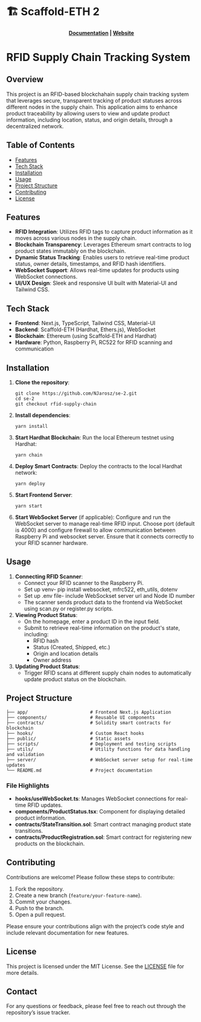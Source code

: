 # 🏗 Scaffold-ETH 2

<h4 align="center">
  <a href="https://docs.scaffoldeth.io">Documentation</a> |
  <a href="https://scaffoldeth.io">Website</a>
</h4>

<h1>RFID Supply Chain Tracking System</h1>

<h2>Overview</h2>
<p>
    This project is an RFID-based blockchahain supply chain tracking system that leverages secure, transparent tracking of product statuses across different nodes in the supply chain. This application aims to enhance product traceability by allowing users to view and update product information, including location, status, and origin details, through a decentralized network.
</p>

<h2>Table of Contents</h2>
<ul>
    <li><a href="#features">Features</a></li>
    <li><a href="#tech-stack">Tech Stack</a></li>
    <li><a href="#installation">Installation</a></li>
    <li><a href="#usage">Usage</a></li>
    <li><a href="#project-structure">Project Structure</a></li>
    <li><a href="#contributing">Contributing</a></li>
    <li><a href="#license">License</a></li>
</ul>

<h2 id="features">Features</h2>
<ul>
    <li><strong>RFID Integration</strong>: Utilizes RFID tags to capture product information as it moves across various nodes in the supply chain.</li>
    <li><strong>Blockchain Transparency</strong>: Leverages Ethereum smart contracts to log product states immutably on the blockchain.</li>
    <li><strong>Dynamic Status Tracking</strong>: Enables users to retrieve real-time product status, owner details, timestamps, and RFID hash identifiers.</li>
    <li><strong>WebSocket Support</strong>: Allows real-time updates for products using WebSocket connections.</li>
    <li><strong>UI/UX Design</strong>: Sleek and responsive UI built with Material-UI and Tailwind CSS.</li>
</ul>

<h2 id="tech-stack">Tech Stack</h2>
<ul>
    <li><strong>Frontend</strong>: Next.js, TypeScript, Tailwind CSS, Material-UI</li>
    <li><strong>Backend</strong>: Scaffold-ETH (Hardhat, Ethers.js), WebSocket</li>
    <li><strong>Blockchain</strong>: Ethereum (using Scaffold-ETH and Hardhat)</li>
    <li><strong>Hardware</strong>: Python, Raspberry Pi, RC522 for RFID scanning and communication</li>
</ul>

<h2 id="installation">Installation</h2>
<ol>
    <li><strong>Clone the repository</strong>:
        <pre><code>git clone https://github.com/NJarosz/se-2.git
cd se-2
git checkout rfid-supply-chain</code></pre>
    </li>
    <li><strong>Install dependencies</strong>:
        <pre><code>yarn install</code></pre>
    </li>
    <li><strong>Start Hardhat Blockchain</strong>: Run the local Ethereum testnet using Hardhat:
        <pre><code>yarn chain</code></pre>
    </li>
    <li><strong>Deploy Smart Contracts</strong>: Deploy the contracts to the local Hardhat network:
        <pre><code>yarn deploy</code></pre>
    </li>
    <li><strong>Start Frontend Server</strong>:
        <pre><code>yarn start</code></pre>
    </li>
    <li><strong>Start WebSocket Server</strong> (if applicable): Configure and run the WebSocket server to manage real-time RFID input. Choose port (default is 4000) and configure firewall to allow communication between Raspberry Pi and websocket server.  Ensure that it connects correctly to your RFID scanner hardware.
    </li>
</ol>

<h2 id="usage">Usage</h2>
<ol>
    <li><strong>Connecting RFID Scanner</strong>:
        <ul>
            <li>Connect your RFID scanner to the Raspberry Pi.</li>
            <li>Set up venv- pip install websocket, mfrc522, eth_utils, dotenv</li>
            <li>Set up .env file- include WebSockset server url and Node ID number</li>
            <li>The scanner sends product data to the frontend via WebSocket using scan.py or register.py scripts.</li>
        </ul>
    </li>
    <li><strong>Viewing Product Status</strong>:
        <ul>
            <li>On the homepage, enter a product ID in the input field.</li>
            <li>Submit to retrieve real-time information on the product's state, including:
                <ul>
                    <li>RFID hash</li>
                    <li>Status (Created, Shipped, etc.)</li>
                    <li>Origin and location details</li>
                    <li>Owner address</li>
                </ul>
            </li>
        </ul>
    </li>
    <li><strong>Updating Product Status</strong>:
        <ul>
            <li>Trigger RFID scans at different supply chain nodes to automatically update product status on the blockchain.</li>
        </ul>
    </li>
</ol>

<h2 id="project-structure">Project Structure</h2>
<pre>
<code>├── app/                       # Frontend Next.js Application
├── components/                # Reusable UI components
├── contracts/                 # Solidity smart contracts for blockchain
├── hooks/                     # Custom React hooks
├── public/                    # Static assets
├── scripts/                   # Deployment and testing scripts
├── utils/                     # Utility functions for data handling and validation
├── server/                    # WebSocket server setup for real-time updates
└── README.md                  # Project documentation</code>
</pre>

<h3>File Highlights</h3>
<ul>
    <li><strong>hooks/useWebSocket.ts</strong>: Manages WebSocket connections for real-time RFID updates.</li>
    <li><strong>components/ProductStatus.tsx</strong>: Component for displaying detailed product information.</li>
    <li><strong>contracts/StateTransition.sol</strong>: Smart contract managing product state transitions.</li>
    <li><strong>contracts/ProductRegistration.sol</strong>: Smart contract for registering new products on the blockchain.</li>
</ul>

<h2 id="contributing">Contributing</h2>
<p>Contributions are welcome! Please follow these steps to contribute:</p>
<ol>
    <li>Fork the repository.</li>
    <li>Create a new branch (<code>feature/your-feature-name</code>).</li>
    <li>Commit your changes.</li>
    <li>Push to the branch.</li>
    <li>Open a pull request.</li>
</ol>
<p>Please ensure your contributions align with the project’s code style and include relevant documentation for new features.</p>

<h2 id="license">License</h2>
<p>This project is licensed under the MIT License. See the <a href="LICENSE">LICENSE</a> file for more details.</p>

<h2>Contact</h2>
<p>For any questions or feedback, please feel free to reach out through the repository’s issue tracker.</p>

